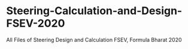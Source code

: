 # Steering-Calculation-and-Design-FSEV-2020
All Files of Steering Design and Calculation FSEV, Formula Bharat 2020
